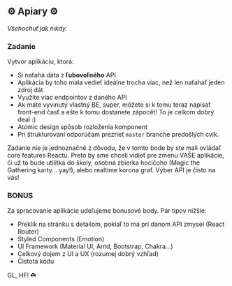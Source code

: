 ## ⚙️ Apiary ⚙️

*Všehochuť jak nikdy.*

### Zadanie
Vytvor aplikáciu, ktorá:
* Si naťahá dáta z **ľubovoľného** API
* Aplikácia by toho mala vedieť ideálne trocha viac, než len naťahať jeden zdroj dát
* Využite viac endpointov z daného API
* Ak máte vyvinutý vlastný BE, super, môžete si k tomu teraz napísať front-end časť a ešte k tomu dostanete zápocět! To je celkom dobrý deal :)
* Atomic design spôsob rozloženia komponent
* Pri štrukturovaní odporúčam prezrieť `master` branche predošlých cvík.

Zadanie nie je jednoznačné z dôvodu, že v tomto bode by ste mali ovládať core features Reactu. Preto by sme chceli vidieť pre zmenu VAŠE aplikácie, či už to bude utilitka do školy, osobná zbierka hocičoho (Magic the Gathering karty... yay!), alebo realtime korona graf. Výber API je čisto na vás!

### BONUS
Za spracovanie aplikácie udeľujeme bonusové body.
Pár tipov nižšie:
* Preklik na stránku s detailom, pokiaľ to má pri danom API zmysel (React Router)
* Styled Components (Emotion)
* UI Framework (Material UI, Antd, Bootstrap, Chakra...)
* Celkový dojem z UI a UX (rozumej dobrý vzhľad)
* Čistota kódu


GL, HF! ☘️
